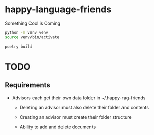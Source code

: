 # happy-language-friends

Something Cool is Coming

```bash
python -m venv venv
source venv/bin/activate

poetry build
```

# TODO

## Requirements

- Advisors each get their own data folder in ~/.happy-rag-friends

  - Deleting an advisor must also delete their folder and contents

  - Creating an advisor must create their folder structure

  - Ability to add and delete documents
